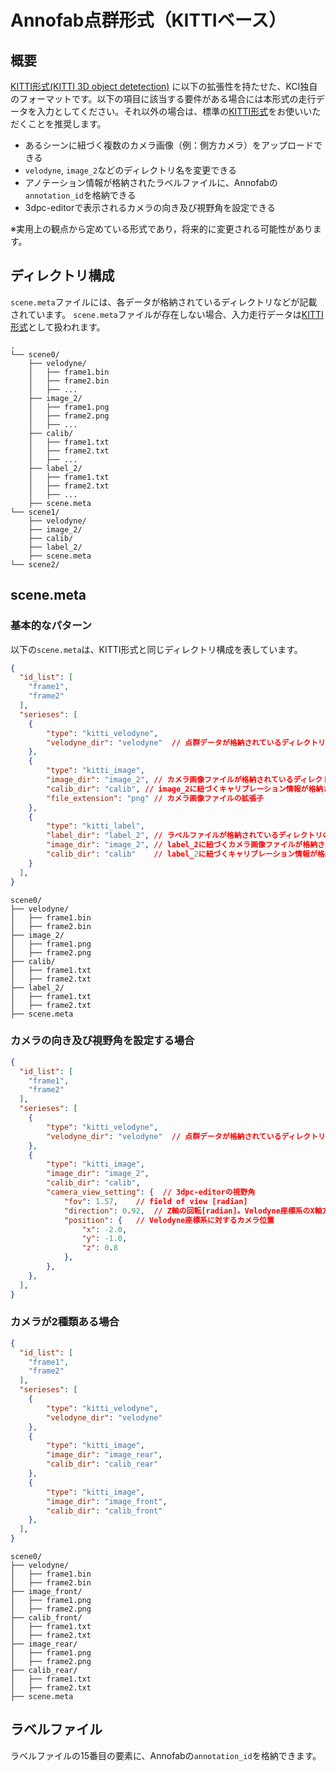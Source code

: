 # Annofab点群形式（KITTIベース）

## 概要
[KITTI形式(KITTI 3D object detetection)](kitti_3d_object_detection.md) に以下の拡張性を持たせた、KCI独自のフォーマットです。以下の項目に該当する要件がある場合には本形式の走行データを入力としてください。それ以外の場合は、標準の[KITTI形式](kitti_3d_object_detection.md)をお使いいただくことを推奨します。

* あるシーンに紐づく複数のカメラ画像（例：側方カメラ）をアップロードできる
* `velodyne`, `image_2`などのディレクトリ名を変更できる
* アノテーション情報が格納されたラベルファイルに、Annofabの`annotation_id`を格納できる
* 3dpc-editorで表示されるカメラの向き及び視野角を設定できる

※実用上の観点から定めている形式であり，将来的に変更される可能性があります。

## ディレクトリ構成

`scene.meta`ファイルには、各データが格納されているディレクトリなどが記載されています。
`scene.meta`ファイルが存在しない場合、入力走行データは[KITTI形式](kitti_3d_object_detection.md)として扱われます。


```
.
└── scene0/
    ├── velodyne/
    │   ├── frame1.bin
    │   ├── frame2.bin
    │   ├── ...
    ├── image_2/
    │   ├── frame1.png
    │   ├── frame2.png
    │   ├── ...
    ├── calib/
    │   ├── frame1.txt
    │   ├── frame2.txt
    │   ├── ...
    ├── label_2/
    │   ├── frame1.txt
    │   ├── frame2.txt
    │   ├── ...
    ├── scene.meta
└── scene1/
    ├── velodyne/
    ├── image_2/
    ├── calib/
    ├── label_2/
    ├── scene.meta
└── scene2/
```


## scene.meta

### 基本的なパターン
以下の`scene.meta`は、KITTI形式と同じディレクトリ構成を表しています。

```json
{
  "id_list": [
    "frame1",
    "frame2"
  ],
  "serieses": [
    {
        "type": "kitti_velodyne",
        "velodyne_dir": "velodyne"  // 点群データが格納されているディレクトリの名前
    },
    {
        "type": "kitti_image",
        "image_dir": "image_2", // カメラ画像ファイルが格納されているディレクトリの名前
        "calib_dir": "calib", // image_2に紐づくキャリブレーション情報が格納されているディレクトリの名前。
        "file_extension": "png" // カメラ画像ファイルの拡張子
    },
    {
        "type": "kitti_label",
        "label_dir": "label_2", // ラベルファイルが格納されているディレクトリの名前
        "image_dir": "image_2", // label_2に紐づくカメラ画像ファイルが格納されているディレクトリの名前
        "calib_dir": "calib"    // label_2に紐づくキャリブレーション情報が格納されているディレクトリの名前
    }
  ],
}
```


```
scene0/
├── velodyne/
│   ├── frame1.bin
│   ├── frame2.bin
├── image_2/
│   ├── frame1.png
│   ├── frame2.png
├── calib/
│   ├── frame1.txt
│   ├── frame2.txt
├── label_2/
│   ├── frame1.txt
│   ├── frame2.txt
├── scene.meta
```

### カメラの向き及び視野角を設定する場合


```json
{
  "id_list": [
    "frame1",
    "frame2"
  ],
  "serieses": [
    {
        "type": "kitti_velodyne",
        "velodyne_dir": "velodyne"  // 点群データが格納されているディレクトリの名前
    },
    {
        "type": "kitti_image",
        "image_dir": "image_2", 
        "calib_dir": "calib",
        "camera_view_setting": {  // 3dpc-editorの視野角
            "fov": 1.57,    // field of view [radian]
            "direction": 0.92,  // Z軸の回転[radian]。Velodyne座標系のX軸方向が0.0
            "position": {   // Velodyne座標系に対するカメラ位置
                "x": -2.0,
                "y": -1.0,
                "z": 0.8
            },
        },
    },
  ],
}
```



### カメラが2種類ある場合


```json
{
  "id_list": [
    "frame1",
    "frame2"
  ],
  "serieses": [
    {
        "type": "kitti_velodyne",
        "velodyne_dir": "velodyne"
    },
    {
        "type": "kitti_image",
        "image_dir": "image_rear", 
        "calib_dir": "calib_rear" 
    },
    {
        "type": "kitti_image",
        "image_dir": "image_front",
        "calib_dir": "calib_front" 
    },
  ],
}
```

```
scene0/
├── velodyne/
│   ├── frame1.bin
│   ├── frame2.bin
├── image_front/
│   ├── frame1.png
│   ├── frame2.png
├── calib_front/
│   ├── frame1.txt
│   ├── frame2.txt
├── image_rear/
│   ├── frame1.png
│   ├── frame2.png
├── calib_rear/
│   ├── frame1.txt
│   ├── frame2.txt
├── scene.meta
```



## ラベルファイル
ラベルファイルの15番目の要素に、Annofabの`annotation_id`を格納できます。


